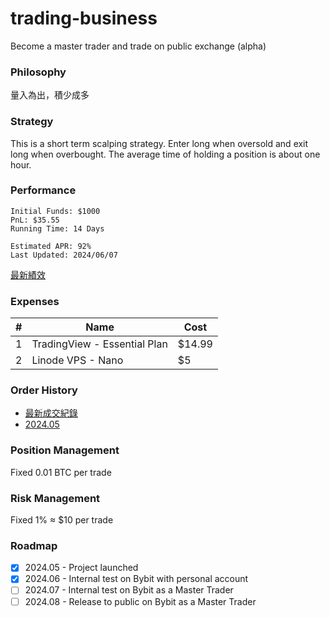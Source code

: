 # trading-business
Become a master trader and trade on public exchange (alpha)

### Philosophy
量入為出，積少成多

### Strategy
This is a short term scalping strategy. Enter long when oversold and exit long when overbought. The average time of holding a position is about one hour.

### Performance
```
Initial Funds: $1000
PnL: $35.55
Running Time: 14 Days

Estimated APR: 92%
Last Updated: 2024/06/07
```
[最新績效](https://docs.google.com/spreadsheets/d/1-eOnb8Xh_RWWzwRVEhaiVXZTP-C3jyrj4s_SPub9SVc/edit?usp=sharing)

### Expenses
|#|Name|Cost|
|----|----|----|
|1|TradingView - Essential Plan|$14.99|
|2|Linode VPS - Nano|$5|

### Order History
- [最新成交紀錄](https://docs.google.com/spreadsheets/d/1-eOnb8Xh_RWWzwRVEhaiVXZTP-C3jyrj4s_SPub9SVc/edit?usp=sharing)
- [2024.05](https://docs.google.com/spreadsheets/d/1toyMmuyC_YtagT3oWx_Rv0tGJx9nWzqYFJFua2w-n1Q/edit?usp=sharing)

### Position Management
Fixed 0.01 BTC per trade

### Risk Management
Fixed 1% ≈ $10 per trade

### Roadmap
* [x] 2024.05 - Project launched
* [x] 2024.06 - Internal test on Bybit with personal account
* [ ] 2024.07 - Internal test on Bybit as a Master Trader
* [ ] 2024.08 - Release to public on Bybit as a Master Trader 
